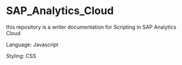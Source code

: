 # SAP_Analytics_Cloud

this repository is a writer documentation for Scripting in SAP Analytics Cloud

Language: Javascript

Styling: CSS
